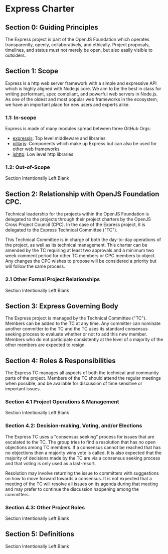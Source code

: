 # Express Charter

## Section 0: Guiding Principles

The Express project is part of the OpenJS Foundation which operates transparently, openly, collaboratively, and ethically. Project proposals, timelines, and status must not merely be open, but also easily visible to outsiders.

## Section 1: Scope

Express is a http web server framework with a simple and expressive API which is highly aligned with Node.js core. We aim to be the best in class for writing performant, spec compliant, and powerful web servers in Node.js. As one of the oldest and most popular web frameworks in the ecosystem, we have an important place for new users and experts alike.

### 1.1: In-scope

Express is made of many modules spread between three GitHub Orgs:

- [expressjs](http://github.com/expressjs/): Top level middleware and libraries
- [pillarjs](http://github.com/pillarjs/): Components which make up Express but can also be used for other web frameworks
- [jshttp](http://github.com/jshttp/): Low level http libraries

### 1.2: Out-of-Scope

Section Intentionally Left Blank

## Section 2: Relationship with OpenJS Foundation CPC.

Technical leadership for the projects within the OpenJS Foundation is delegated to the projects through their project charters by the OpenJS Cross Project Council (CPC). In the case of the Express project, it is delegated to the Express Technical Committee ("TC").

This Technical Committee is in charge of both the day-to-day operations of the project, as well as its technical management. This charter can be amended by the TC requiring at least two approvals and a minimum two week comment period for other TC members or CPC members to object. Any changes the CPC wishes to propose will be considered a priority but will follow the same process.

### 2.1 Other Formal Project Relationships

Section Intentionally Left Blank

## Section 3: Express Governing Body

The Express project is managed by the Technical Committee ("TC"). Members can be added to the TC at any time. Any committer can nominate another committer to the TC and the TC uses its standard consensus seeking process to evaluate whether or not to add this new member. Members who do not participate consistently at the level of a majority of the other members are expected to resign.

## Section 4: Roles & Responsibilities

The Express TC manages all aspects of both the technical and community parts of the project. Members of the TC should attend the regular meetings when possible, and be available for discussion of time sensitive or important issues.

### Section 4.1 Project Operations & Management

Section Intentionally Left Blank

### Section 4.2: Decision-making, Voting, and/or Elections

The Express TC uses a "consensus seeking" process for issues that are escalated to the TC. The group tries to find a resolution that has no open objections among TC members. If a consensus cannot be reached that has no objections then a majority wins vote is called. It is also expected that the majority of decisions made by the TC are via a consensus seeking process and that voting is only used as a last-resort.

Resolution may involve returning the issue to committers with suggestions on how to move forward towards a consensus. It is not expected that a meeting of the TC will resolve all issues on its agenda during that meeting and may prefer to continue the discussion happening among the committers.

### Section 4.3: Other Project Roles

Section Intentionally Left Blank

## Section 5: Definitions

Section Intentionally Left Blank
